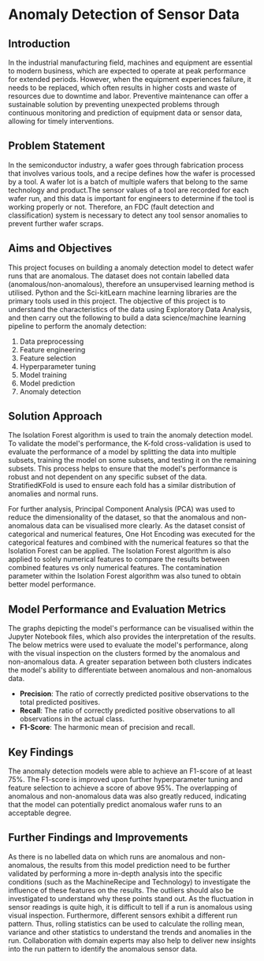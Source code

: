 # Anomaly Detection of Sensor Data

## Introduction
In the industrial manufacturing field, machines and equipment are essential to modern business, which are expected to operate at peak performance for extended periods. However, when the equipment experiences failure, it needs to be replaced, which often results in higher costs and waste of resources due to downtime and labor. Preventive maintenance can offer a sustainable solution by preventing unexpected problems through continuous monitoring and prediction of equipment data or sensor data, allowing for timely interventions.

## Problem Statement
In the semiconductor industry, a wafer goes through fabrication process that involves various tools, and a recipe defines how the wafer is processed by a tool. A wafer lot is a batch of multiple wafers that belong to the same technology and product.The sensor values of a tool are recorded for each wafer run, and this data is important for engineers to determine if the tool is working properly or not. Therefore, an FDC (fault detection and classification) system is necessary to detect any tool sensor anomalies to prevent further wafer scraps. 

## Aims and Objectives
This project focuses on building a anomaly detection model to detect wafer runs that are anomalous. The dataset does not contain labelled data (anomalous/non-anomalous), therefore an unsupervised learning method is utilised. Python and the Sci-kitLearn machine learning libraries are the primary tools used in this project. The objective of this project is to understand the characteristics of the data using Exploratory Data Analysis, and then carry out the following to build a data science/machine learning pipeline to perform the anomaly detection:

1.	Data preprocessing
2.	Feature engineering
3.	Feature selection
4.	Hyperparameter tuning
5.	Model training
6.	Model prediction
7.	Anomaly detection

## Solution Approach
The Isolation Forest algorithm is used to train the anomaly detection model. To validate the model's performance, the K-fold cross-validation is used to evaluate the performance of a model by splitting the data into multiple subsets, training the model on some subsets, and testing it on the remaining subsets. This process helps to ensure that the model's performance is robust and not dependent on any specific subset of the data. StratifiedKFold is used to ensure each fold has a similar distribution of anomalies and normal runs.

For further analysis, Principal Component Analysis (PCA) was used to reduce the dimensionality of the dataset, so that the anomalous and non-anomalous data can be visualised more clearly. As the dataset consist of categorical and numerical features, One Hot Encoding was executed for the categorical features and combined with the numerical features so that the Isolation Forest can be applied. The Isolation Forest algorithm is also applied to solely numerical features to compare the results between combined features vs only numerical features. The contamination parameter within the Isolation Forest algorithm was also tuned to obtain better model performance.

## Model Performance and Evaluation Metrics
The graphs depicting the model's performance can be visualised within the Jupyter Notebook files, which also provides the interpretation of the results. The below metrics were used to evaluate the model's performance, along with the visual inspection on the clusters formed by the anomalous and non-anomalous data. A greater separation between both clusters indicates the model's ability to differentiate between anomalous and non-anomalous data. 

- **Precision**: The ratio of correctly predicted positive observations to the total predicted positives.
- **Recall**: The ratio of correctly predicted positive observations to all observations in the actual class.
- **F1-Score**: The harmonic mean of precision and recall.

## Key Findings
The anomaly detection models were able to achieve an F1-score of at least 75%. The F1-score is improved upon further hyperparameter tuning and feature selection to achieve a score of above 95%. The overlapping of anomalous and non-anomalous data was also greatly reduced, indicating that the model can potentially predict anomalous wafer runs to an acceptable degree.

## Further Findings and Improvements
As there is no labelled data on which runs are anomalous and non-anomalous, the results from this model prediction need to be further validated by performing a more in-depth analysis into the specific conditions (such as the MachineRecipe and Technology) to investigate the influence of these features on the results. The outliers should also be investigated to understand why these points stand out. As the fluctuation in sensor readings is quite high, it is difficult to tell if a run is anomalous using visual inspection. Furthermore, different sensors exhibit a different run pattern. Thus, rolling statistics can be used to calculate the rolling mean, variance and other statistics to understand the trends and anomalies in the run. Collaboration with domain experts may also help to deliver new insights into the run pattern to identify the anomalous sensor data. 


